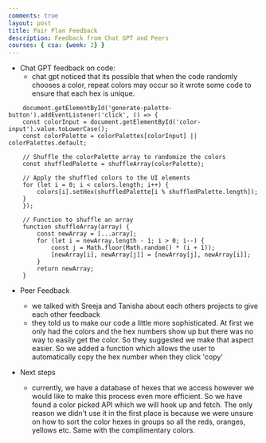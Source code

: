 ```yaml
---
comments: true
layout: post
title: Pair Plan Feedback
description: Feedback from Chat GPT and Peers
courses: { csa: {week: 2} }
---
```


- Chat GPT feedback on code:
    - chat gpt noticed that its possible that when the code randomly chooses a color, repeat colors may occur so it wrote some code to ensure that each hex is unique.
    
```
    document.getElementById('generate-palette-button').addEventListener('click', () => {
    const colorInput = document.getElementById('color-input').value.toLowerCase();
    const colorPalette = colorPalettes[colorInput] || colorPalettes.default;

    // Shuffle the colorPalette array to randomize the colors
    const shuffledPalette = shuffleArray(colorPalette);

    // Apply the shuffled colors to the UI elements
    for (let i = 0; i < colors.length; i++) {
        colors[i].setHex(shuffledPalette[i % shuffledPalette.length]);
    }
    });

    // Function to shuffle an array
    function shuffleArray(array) {
        const newArray = [...array];
        for (let i = newArray.length - 1; i > 0; i--) {
            const j = Math.floor(Math.random() * (i + 1));
            [newArray[i], newArray[j]] = [newArray[j], newArray[i]];
        }
        return newArray;
    }
```

- Peer Feedback
    - we talked with Sreeja and Tanisha about each others projects to give each other feedback
    - they told us to make our code a little more sophisticated. At first we only had the colors and the hex numbers show up but there was no way to easily get the color. So they suggested we make that aspect easier. So we added a function which allows the user to automatically copy the hex number when they click 'copy'

- Next steps
    - currently, we have a database of hexes that we access however we would like to make this process even more efficient. So we have found a color picked API which we will hook up and fetch. The only reason we didn't use it in the first place is because we were unsure on how to sort the color hexes in groups so all the reds, oranges, yellows etc. Same with the complimentary colors. 